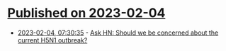 # [Published on 2023-02-04](index.md)

* [2023-02-04, 07:30:35](https://news.ycombinator.com/item?id=34652458) - [Ask HN: Should we be concerned about the current H5N1 outbreak?](https://news.ycombinator.com/item?id=34652458)
